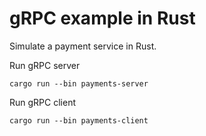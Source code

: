# gRPC example in Rust

Simulate a payment service in Rust.



Run gRPC server

```
cargo run --bin payments-server
```

Run gRPC client

```
cargo run --bin payments-client
```
